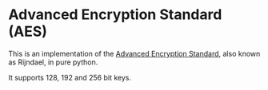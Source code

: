 Advanced Encryption Standard (AES)
=================================

This is an implementation of the [Advanced Encryption
Standard](https://en.wikipedia.org/wiki/Advanced_Encryption_Standard), also known as
Rijndael, in pure python.

It supports 128, 192 and 256 bit keys.

